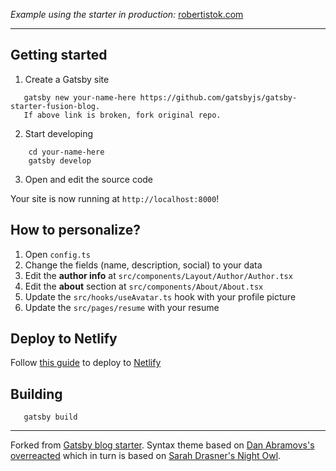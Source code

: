 _Example using the starter in production:_ [robertistok.com](https://www.robertistok.com)

---

## Getting started

1. Create a Gatsby site

 ```shell
    gatsby new your-name-here https://github.com/gatsbyjs/gatsby-starter-fusion-blog.
    If above link is broken, fork original repo.
 ```
  
2. Start developing

```shell
    cd your-name-here
    gatsby develop
 ```

3. Open and edit the source code

Your site is now running at `http://localhost:8000`!

## How to personalize?

1. Open `config.ts`
2. Change the fields (name, description, social) to your data
3. Edit the **author info** at `src/components/Layout/Author/Author.tsx`
4. Edit the **about** section at `src/components/About/About.tsx`
5. Update the `src/hooks/useAvatar.ts` hook with your profile picture
6. Update the `src/pages/resume` with your resume

## Deploy to Netlify

Follow [this guide](https://www.gatsbyjs.org/docs/deploying-to-netlify/) to deploy to [Netlify](https://netlify.com/)


## Building

```shell
   gatsby build
```

---

Forked from [Gatsby blog starter](https://github.com/gatsbyjs/gatsby-starter-blog). Syntax theme based on [Dan Abramovs's overreacted](https://github.com/gaearon/overreacted.io/) which in turn is based on [Sarah Drasner's Night Owl](https://github.com/sdras/night-owl-vscode-theme/).
